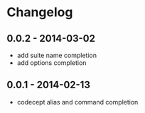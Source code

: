# Changelog

## 0.0.2 - 2014-03-02
- add suite name completion
- add options completion

## 0.0.1 - 2014-02-13
- codecept alias and command completion